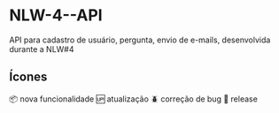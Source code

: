 # NLW-4--API
API para cadastro de usuário, pergunta, envio de e-mails, desenvolvida durante a NLW#4



## Ícones
:package: nova funcionalidade
:up: atualização
:beetle: correção de bug
:checkered_flag: release
